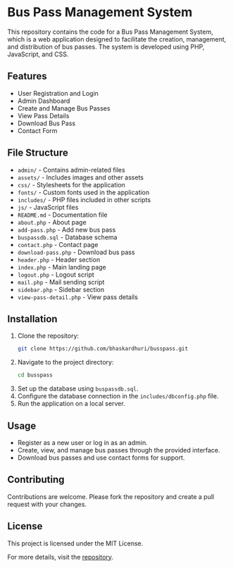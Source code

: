 # Bus Pass Management System

This repository contains the code for a Bus Pass Management System, which is a web application designed to facilitate the creation, management, and distribution of bus passes. The system is developed using PHP, JavaScript, and CSS.

## Features

- User Registration and Login
- Admin Dashboard
- Create and Manage Bus Passes
- View Pass Details
- Download Bus Pass
- Contact Form

## File Structure

- `admin/` - Contains admin-related files
- `assets/` - Includes images and other assets
- `css/` - Stylesheets for the application
- `fonts/` - Custom fonts used in the application
- `includes/` - PHP files included in other scripts
- `js/` - JavaScript files
- `README.md` - Documentation file
- `about.php` - About page
- `add-pass.php` - Add new bus pass
- `buspassdb.sql` - Database schema
- `contact.php` - Contact page
- `download-pass.php` - Download bus pass
- `header.php` - Header section
- `index.php` - Main landing page
- `logout.php` - Logout script
- `mail.php` - Mail sending script
- `sidebar.php` - Sidebar section
- `view-pass-detail.php` - View pass details

## Installation

1. Clone the repository:
    ```bash
    git clone https://github.com/bhaskardhuri/busspass.git
    ```
2. Navigate to the project directory:
    ```bash
    cd busspass
    ```
3. Set up the database using `buspassdb.sql`.
4. Configure the database connection in the `includes/dbconfig.php` file.
5. Run the application on a local server.

## Usage

- Register as a new user or log in as an admin.
- Create, view, and manage bus passes through the provided interface.
- Download bus passes and use contact forms for support.

## Contributing

Contributions are welcome. Please fork the repository and create a pull request with your changes.

## License

This project is licensed under the MIT License.

For more details, visit the [repository](https://github.com/bhaskardhuri/busspass).

